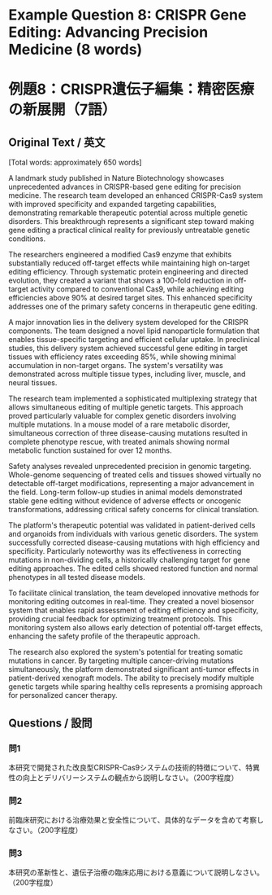 # Example Question 8: CRISPR Gene Editing: Advancing Precision Medicine (8 words)
# 例題8：CRISPR遺伝子編集：精密医療の新展開（7語）

## Original Text / 英文
[Total words: approximately 650 words]

A landmark study published in Nature Biotechnology showcases unprecedented advances in CRISPR-based gene editing for precision medicine. The research team developed an enhanced CRISPR-Cas9 system with improved specificity and expanded targeting capabilities, demonstrating remarkable therapeutic potential across multiple genetic disorders. This breakthrough represents a significant step toward making gene editing a practical clinical reality for previously untreatable genetic conditions.

The researchers engineered a modified Cas9 enzyme that exhibits substantially reduced off-target effects while maintaining high on-target editing efficiency. Through systematic protein engineering and directed evolution, they created a variant that shows a 100-fold reduction in off-target activity compared to conventional Cas9, while achieving editing efficiencies above 90% at desired target sites. This enhanced specificity addresses one of the primary safety concerns in therapeutic gene editing.

A major innovation lies in the delivery system developed for the CRISPR components. The team designed a novel lipid nanoparticle formulation that enables tissue-specific targeting and efficient cellular uptake. In preclinical studies, this delivery system achieved successful gene editing in target tissues with efficiency rates exceeding 85%, while showing minimal accumulation in non-target organs. The system's versatility was demonstrated across multiple tissue types, including liver, muscle, and neural tissues.

The research team implemented a sophisticated multiplexing strategy that allows simultaneous editing of multiple genetic targets. This approach proved particularly valuable for complex genetic disorders involving multiple mutations. In a mouse model of a rare metabolic disorder, simultaneous correction of three disease-causing mutations resulted in complete phenotype rescue, with treated animals showing normal metabolic function sustained for over 12 months.

Safety analyses revealed unprecedented precision in genomic targeting. Whole-genome sequencing of treated cells and tissues showed virtually no detectable off-target modifications, representing a major advancement in the field. Long-term follow-up studies in animal models demonstrated stable gene editing without evidence of adverse effects or oncogenic transformations, addressing critical safety concerns for clinical translation.

The platform's therapeutic potential was validated in patient-derived cells and organoids from individuals with various genetic disorders. The system successfully corrected disease-causing mutations with high efficiency and specificity. Particularly noteworthy was its effectiveness in correcting mutations in non-dividing cells, a historically challenging target for gene editing approaches. The edited cells showed restored function and normal phenotypes in all tested disease models.

To facilitate clinical translation, the team developed innovative methods for monitoring editing outcomes in real-time. They created a novel biosensor system that enables rapid assessment of editing efficiency and specificity, providing crucial feedback for optimizing treatment protocols. This monitoring system also allows early detection of potential off-target effects, enhancing the safety profile of the therapeutic approach.

The research also explored the system's potential for treating somatic mutations in cancer. By targeting multiple cancer-driving mutations simultaneously, the platform demonstrated significant anti-tumor effects in patient-derived xenograft models. The ability to precisely modify multiple genetic targets while sparing healthy cells represents a promising approach for personalized cancer therapy.

## Questions / 設問

### 問1
本研究で開発された改良型CRISPR-Cas9システムの技術的特徴について、特異性の向上とデリバリーシステムの観点から説明しなさい。（200字程度）

### 問2
前臨床研究における治療効果と安全性について、具体的なデータを含めて考察しなさい。（200字程度）

### 問3
本研究の革新性と、遺伝子治療の臨床応用における意義について説明しなさい。（200字程度） 